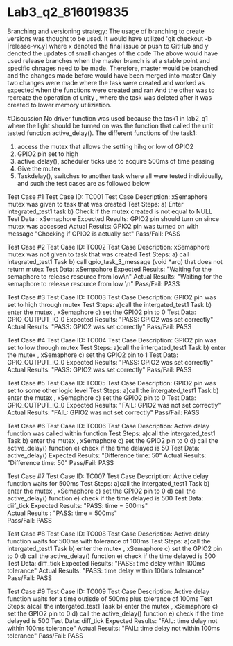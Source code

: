 # Lab3_q2_816019835
Branching and versioning strategy:
The usage of branching to create versions was thought to be used.
It would have utilized 'git checkout -b [release-vx.y]
where x denoted the final issue or push to GitHub
and y denoted the updates of small changes of the code
The above would have used release branches when the master branch is at a stable point and specific chnages need to be made.
Therefore, master would be branched and the changes made before would have been merged into master 
Only two changes were made where the task were created and worked as expected when the functions were created and ran
And the other was to recreate the operation of unity , where the task was deleted after it was created to lower memory utiliziation.

#Discussion 
No driver function was used because the task1 in lab2_q1 where the light should be turned on was the function that called the unit tested function active_delay().
The different functions of the task1:
1. access the mutex that allows the setting hihg or low of GPIO2
1. GPIO2 pin set to high
2. active_delay(), scheduler ticks use to acquire 500ms of time passing
3. Give the mutex
4. Taskdelay(), switches to another task
where all were tested individually, and such the test cases are as followed below

Test Case #1
Test Case ID: TC001
Test Case Description: xSemaphore mutex was given to task that was created
Test Steps: 
a) Enter integrated_test1 task
b) Check if the mutex created is not equal to NULL
Test Data	: xSemaphore
Expected Results: GPIO2 pin should turn on since mutex was accessed
Actual Results: GPIO2 pin was turned on with message "Checking if GPIO2 is actually set"
Pass/Fail: PASS

Test Case #2
Test Case ID: TC002	
Test Case Description: xSemaphore mutex was not given to task that was created
Test Steps:
a) call integrated_test1 Task
b) call gpio_task_3_message (void *arg) that does not return mutex
Test Data: xSempahore
Expected Results: "Waiting for the semaphore to release resource from low\n"
Actual Results: "Waiting for the semaphore to release resource from low \n"
Pass/Fail: PASS

Test Case #3
Test Case ID: TC003
Test Case Description: GPIO2 pin was set to high through mutex
Test Steps:
a)call the intergated_test1 Task
b) enter the mutex , xSemaphore
c) set the GPIO2 pin to 0
Test Data: GPIO_OUTPUT_IO_0
Expected Results: "PASS: GPIO2 was set correctly"
Actual Results: "PASS: GPIO2 was set correctly"
Pass/Fail: PASS

Test Case #4
Test Case ID: TC004
Test Case Description: GPIO2 pin was set to low through mutex
Test Steps:
a)call the intergated_test1 Task
b) enter the mutex , xSemaphore
c) set the GPIO2 pin to 1
Test Data: GPIO_OUTPUT_IO_0
Expected Results: "PASS: GPIO2 was set correctly"
Actual Results: "PASS: GPIO2 was set correctly"	
Pass/Fail: PASS

Test Case #5
Test Case ID: TC005 
Test Case Description: GPIO2 pin was set to some other logic level
Test Steps:
a)call the intergated_test1 Task
b) enter the mutex , xSemaphore
c) set the GPIO2 pin to 0
Test Data: GPIO_OUTPUT_IO_0	
Expected Results: "FAIL: GPIO2 was not set correctly"
Actual Results: "FAIL: GPIO2 was not set correctly"
Pass/Fail: PASS

Test Case #6
Test Case ID: TC006
Test Case Description: Active delay function was called within function 
Test Steps:
a)call the intergated_test1 Task
b) enter the mutex , xSemaphore
c) set the GPIO2 pin to 0
d) call the active_delay() function
e) check if the time delayed is 50
Test Data: active_delay()
Expected Results: "Difference time: 50"
Actual Results: "Difference time: 50"
Pass/Fail: PASS

Test Case #7
Test Case ID: TC007
Test Case Description: Active delay function waits for 500ms
Test Steps:
a)call the intergated_test1 Task
b) enter the mutex , xSemaphore
c) set the GPIO2 pin to 0
d) call the active_delay() function
e) check if the time delayed is 500
Test Data: diif_tick
Expected Results: "PASS: time = 500ms"	
Actual Results : "PASS: time = 500ms"	
Pass/Fail: PASS

Test Case #8
Test Case ID: TC008
Test Case Description: Active delay function waits for 500ms with tolerance of 100ms
Test Steps:
a)call the intergated_test1 Task
b) enter the mutex , xSemaphore
c) set the GPIO2 pin to 0
d) call the active_delay() function
e) check if the time delayed is 500
Test Data: diff_tick
Expected Results:	"PASS: time delay within 100ms tolerance"
Actual Results: "PASS: time delay within 100ms tolerance"
Pass/Fail: PASS


Test Case #9
Test Case ID: TC009
Test Case Description: Active delay function waits for a time outisde of 500ms plus tolerance of 100ms
Test Steps:
a)call the intergated_test1 Task
b) enter the mutex , xSemaphore
c) set the GPIO2 pin to 0
d) call the active_delay() function
e) check if the time delayed is 500
Test Data: diff_tick
Expected Results: "FAIL: time delay not within 100ms tolerance"
Actual Results: "FAIL: time delay not within 100ms tolerance"
Pass/Fail: PASS
